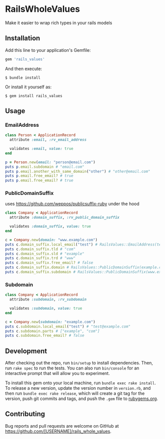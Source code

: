 # RailsWholeValues

Make it easier to wrap rich types in your rails models

## Installation

Add this line to your application's Gemfile:

```ruby
gem 'rails_values'
```

And then execute:

    $ bundle install

Or install it yourself as:

    $ gem install rails_values

## Usage

### EmailAddress

```ruby
class Person < ApplicationRecord
  attribute :email, :rv_email_address

  validates :email, value: true
end

p = Person.new(email: "person@email.com")
puts p.email.subdomain # "email.com"
puts p.email.another_with_same_domain("other") # "other@email.com"
puts p.email.free_email? # true
puts p.email.free_email? # true
```

### PublicDomainSuffix

uses https://github.com/weppos/publicsuffix-ruby under the hood

```ruby
class Company < ApplicationRecord
  attribute :domain_suffix, :rv_public_domain_suffix

  validates :domain_suffix, value: true
end

c = Company.new(domain: "www.example.com")
puts c.domain_suffix.local_email("test") # RailsValues::EmailAddress(test@example.com)
puts c.domain_suffix.tld # "com"
puts c.domain_suffix.sld # "example"
puts c.domain_suffix.trd # "www"
puts c.domain_suffix.free_email? # false
puts c.domain_suffix.domain # RailsValues::PublicDomainSuffix(example.com)
puts c.domain_suffix.subdomain # RailsValues::PublicDomainSuffix(www.example.com)
```

### Subdomain

```ruby
class Company < ApplicationRecord
  attribute :subdomain, :rv_subdomain

  validates :subdomain, value: true
end

c = Company.new(subdomain: "example.com")
puts c.subdomain.local_email("test") # "test@example.com"
puts c.subdomain.parts # ["example", "com"]
puts c.subdomain.free_email? # false
```

## Development

After checking out the repo, run `bin/setup` to install dependencies. Then, run `rake spec` to run the tests. You can also run `bin/console` for an interactive prompt that will allow you to experiment.

To install this gem onto your local machine, run `bundle exec rake install`. To release a new version, update the version number in `version.rb`, and then run `bundle exec rake release`, which will create a git tag for the version, push git commits and tags, and push the `.gem` file to [rubygems.org](https://rubygems.org).

## Contributing

Bug reports and pull requests are welcome on GitHub at https://github.com/[USERNAME]/rails_whole_values.

